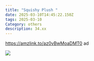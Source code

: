```yaml
---
title: "Squishy Plush "
date: 2025-03-10T14:45:22.150Z
tags: 2025-03-10
Category: others
description: 34.xx
---
```

https://amzlink.to/az0vBwMoaDMT0   ad <!--StartFragment-->

![](https://m.media-amazon.com/images/I/61QaeLDmlwL._AC_SL1500_.jpg)

<!--EndFragment-->